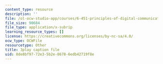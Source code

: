 ```yaml
---
content_type: resource
description: ''
file: /ol-ocw-studio-app/courses/6-451-principles-of-digital-communication-ii-spring-2005/8de8bf9772e35b2e86786edb42719f8e_HwGd1CPfIYk.vtt
file_size: 90684
file_type: application/x-subrip
learning_resource_types: []
license: https://creativecommons.org/licenses/by-nc-sa/4.0/
ocw_type: OCWFile
resourcetype: Other
title: 3play caption file
uid: 8de8bf97-72e3-5b2e-8678-6edb42719f8e
---
```

